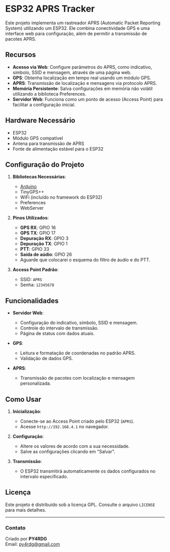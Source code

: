 # ESP32 APRS Tracker

Este projeto implementa um rastreador APRS (Automatic Packet Reporting System) utilizando um ESP32. Ele combina conectividade GPS e uma interface web para configuração, além de permitir a transmissão de pacotes APRS.

## Recursos

- **Acesso via Web**: Configure parâmetros do APRS, como indicativo, símbolo, SSID e mensagem, através de uma página web.
- **GPS**: Obtenha localização em tempo real usando um módulo GPS.
- **APRS**: Transmissão de localização e mensagens via protocolo APRS.
- **Memória Persistente**: Salva configurações em memória não volátil utilizando a biblioteca Preferences.
- **Servidor Web**: Funciona como um ponto de acesso (Access Point) para facilitar a configuração inicial.

## Hardware Necessário

- ESP32
- Módulo GPS compatível
- Antena para transmissão de APRS
- Fonte de alimentação estável para o ESP32

## Configuração do Projeto

1. **Bibliotecas Necessárias**:
   - [Arduino](https://www.arduino.cc/)
   - TinyGPS++
   - WiFi (incluído no framework do ESP32)
   - Preferences
   - WebServer

2. **Pinos Utilizados**:
   - **GPS RX**: GPIO 16
   - **GPS TX**: GPIO 17
   - **Depuração RX**: GPIO 3
   - **Depuração TX**: GPIO 1
   - **PTT**: GPIO 33
   - **Saída de aúdio**: GPIO 26
   - Aguarde que colocarei o esquema do filtro de áudio e do PTT. 

3. **Access Point Padrão**:
   - SSID: `APRS`
   - Senha: `12345678`

## Funcionalidades

- **Servidor Web**:
  - Configuração do indicativo, símbolo, SSID e mensagem.
  - Controle do intervalo de transmissão.
  - Página de status com dados atuais.
  
- **GPS**:
  - Leitura e formatação de coordenadas no padrão APRS.
  - Validação de dados GPS.

- **APRS**:
  - Transmissão de pacotes com localização e mensagem personalizada.

## Como Usar

1. **Inicialização**:
   - Conecte-se ao Access Point criado pelo ESP32 (`APRS`).
   - Acesse `http://192.168.4.1` no navegador.

2. **Configuração**:
   - Altere os valores de acordo com a sua necessidade.
   - Salve as configurações clicando em "Salvar".

3. **Transmissão**:
   - O ESP32 transmitirá automaticamente os dados configurados no intervalo especificado.

## Licença

Este projeto é distribuído sob a licença GPL. Consulte o arquivo `LICENSE` para mais detalhes.

---

### Contato

Criado por **PY4RDG**  
Email: py4rdg@gmail.com
